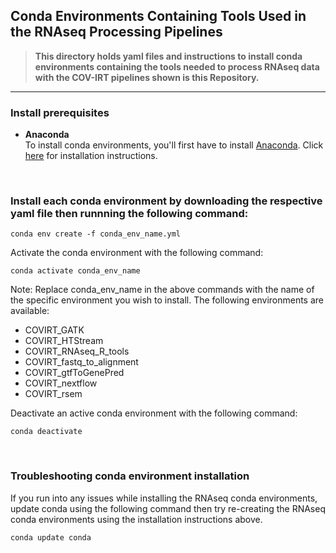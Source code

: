 ## Conda Environments Containing Tools Used in the RNAseq Processing Pipelines

> **This directory holds yaml files and instructions to install conda environments containing the tools needed to process RNAseq data with the COV-IRT pipelines shown is this Repository.**

---

### Install prerequisites

  * **Anaconda**  
    To install conda environments, you'll first have to install [Anaconda](https://www.anaconda.com/). Click [here](https://docs.anaconda.com/anaconda/install/) for installation instructions.

<br>

### Install each conda environment by downloading the respective yaml file then runnning the following command:

  ```
  conda env create -f conda_env_name.yml
  ```

  Activate the conda environment with the following command:
   
  ```
  conda activate conda_env_name
  ``` 
  Note: Replace conda_env_name in the above commands with the name of the specific environment you wish to install. The following environments are available:
  - COVIRT_GATK
  - COVIRT_HTStream
  - COVIRT_RNAseq_R_tools
  - COVIRT_fastq_to_alignment
  - COVIRT_gtfToGenePred
  - COVIRT_nextflow
  - COVIRT_rsem
  
  Deactivate an active conda environment with the following command:
   
  ```
  conda deactivate 
  ``` 

<br>

### Troubleshooting conda environment installation

  If you run into any issues while installing the RNAseq conda environments, update conda using the following command then try re-creating the RNAseq conda environments using the installation instructions above.
  ```
  conda update conda
  ```

